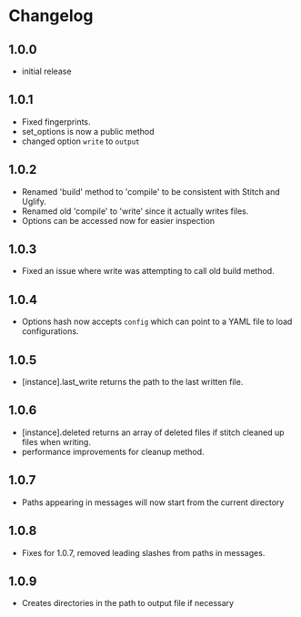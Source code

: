# Changelog

## 1.0.0
- initial release

## 1.0.1
- Fixed fingerprints.
- set_options is now a public method
- changed option `write` to `output`

## 1.0.2
- Renamed 'build' method to 'compile' to be consistent with Stitch and Uglify.
- Renamed old 'compile' to 'write' since it actually writes files.
- Options can be accessed now for easier inspection

## 1.0.3
- Fixed an issue where write was attempting to call old build method.

## 1.0.4
- Options hash now accepts `config` which can point to a YAML file to load configurations.

## 1.0.5
- [instance].last_write returns the path to the last written file.

## 1.0.6
- [instance].deleted returns an array of deleted files if stitch cleaned up files when writing.
- performance improvements for cleanup method.

## 1.0.7
- Paths appearing in messages will now start from the current directory

## 1.0.8
- Fixes for 1.0.7, removed leading slashes from paths in messages.

## 1.0.9
- Creates directories in the path to output file if necessary
